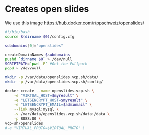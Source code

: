 # Creates open slides
We use this image https://hub.docker.com/r/ppschweiz/openslides/

```` bash
#!/bin/bash
source $(dirname $0)/config.cfg

subdomains[0]="openslides"

createDomainNames $subdomains
pushd `dirname $0` > /dev/null
SCRIPTPATH=`pwd -P` #Get the Fullpath
popd > /dev/null

mkdir -p /var/data/openslides.vcp.sh/data/
mkdir -p /var/data/openslides.vcp.sh/config/

docker create --name openslides.vcp.sh \
    -e "VIRTUAL_HOST=$myresult" \
    -e "LETSENCRYPT_HOST=$myresult" \
    -e "LETSENCRYPT_EMAIL=$adminmail" \
    --link mysql:mysql \
    -v /var/data/openslides.vcp.sh/data:/data \
    -p 8888:80 \
vcp-sh/openslides
#-e "VIRTUAL_PROTO=$VIRTUAL_PROTO" \
````
